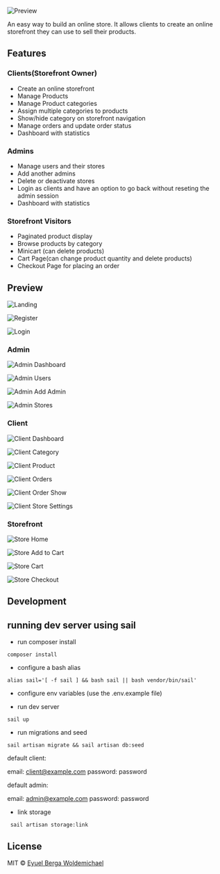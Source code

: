 ![Preview](images/preview.jpg)

An easy way to build an online store. It allows clients to create an online storefront they can use to sell their products. 


## Features

### Clients(Storefront Owner)

- Create an online storefront
- Manage Products
- Manage Product categories
- Assign multiple categories to products
- Show/hide category on storefront navigation
- Manage orders and update order status
- Dashboard with statistics

### Admins

- Manage users and their stores
- Add another admins
- Delete or deactivate stores
- Login as clients and have an option to go back without reseting the admin session
- Dashboard with statistics

### Storefront Visitors

- Paginated product display
- Browse products by category
- Minicart (can delete products)
- Cart Page(can change product quantity and delete products)
- Checkout Page for placing an order


## Preview
![Landing](images/landing.jpg)

![Register](images/register.jpg)

![Login](images/login.jpg)

### Admin

![Admin Dashboard](images/admin_dashboard.jpg)

![Admin Users](images/admin_users_list.jpg)

![Admin Add Admin](images/admin_add_admin.jpg)

![Admin Stores](images/admin_stores_list.jpg)

### Client

![Client Dashboard](images/client_dashboard.jpg)

![Client Category](images/client_category_list.jpg)

![Client Product](images/client_product_list.jpg)

![Client Orders](images/client_orders_list.jpg)

![Client Order Show](images/client_order_show.jpg)

![Client Store Settings](images/client_store_settings.jpg)

### Storefront

![Store Home](images/store_home.jpg)

![Store Add to Cart](images/store_add_to_cart.jpg)

![Store Cart](images/store_cart.jpg)

![Store Checkout](images/store_checkout.jpg)

## Development

## running dev server using sail

- run composer install 

```
composer install

```

-   configure a bash alias

```
alias sail='[ -f sail ] && bash sail || bash vendor/bin/sail'

```

-   configure env variables (use the .env.example file)

-   run dev server

```
sail up

```

-   run migrations and seed

```
sail artisan migrate && sail artisan db:seed

```

default client:

email: client@example.com
password: password

default admin:

email: admin@example.com
password: password

-   link storage

```
 sail artisan storage:link

```


## License

MIT © [Eyuel Berga Woldemichael](https://github.com/eyuelberga)
